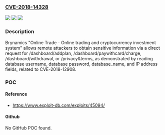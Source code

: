 ### [CVE-2018-14328](https://cve.mitre.org/cgi-bin/cvename.cgi?name=CVE-2018-14328)
![](https://img.shields.io/static/v1?label=Product&message=n%2Fa&color=blue)
![](https://img.shields.io/static/v1?label=Version&message=n%2Fa&color=blue)
![](https://img.shields.io/static/v1?label=Vulnerability&message=n%2Fa&color=brighgreen)

### Description

Brynamics "Online Trade - Online trading and cryptocurrency investment system" allows remote attackers to obtain sensitive information via a direct request for /dashboard/addplan, /dashboard/paywithcard/charge, /dashboard/withdrawal, or /privacy&terms, as demonstrated by reading database username, database password, database_name, and IP address fields, related to CVE-2018-12908.

### POC

#### Reference
- https://www.exploit-db.com/exploits/45094/

#### Github
No GitHub POC found.

